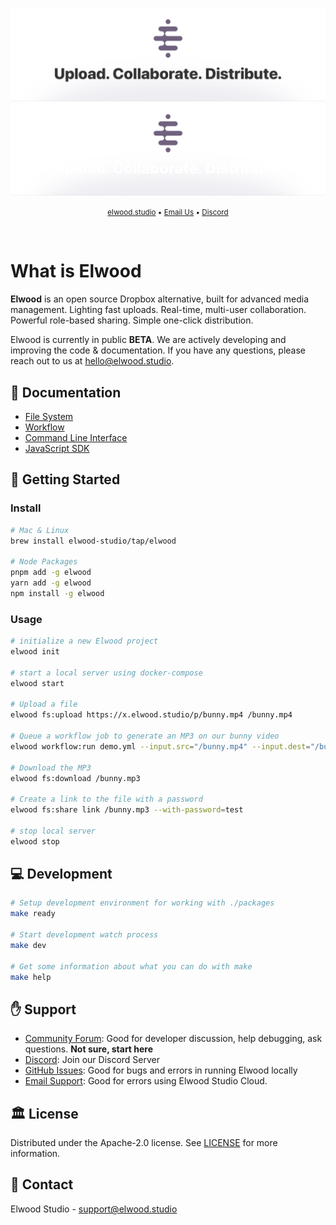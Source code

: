 <p align="center">
<img src="https://raw.githubusercontent.com/elwood-studio/.github/main/profile/gh-banner-light.png#gh-light-mode-only">
<img src="https://raw.githubusercontent.com/elwood-studio/.github/main/profile/gh-banner-dark.png#gh-dark-mode-only">
</p>

<p align="center">
<small>
<a href="https://elwood.studio">elwood.studio</a> &#8226; 
<a href="mailto:mailto:hello@elwood.studio">Email Us</a> &#8226;
<a href="https://discord.gg/ZxWKPeABNG">Discord</a>
</small>
</p>

<p>&nbsp;</p>

# What is Elwood

**Elwood** is an open source Dropbox alternative, built for advanced media management. Lighting fast uploads. Real-time, multi-user collaboration. Powerful role-based sharing. Simple one-click distribution.

<p>Elwood is currently in public <strong>BETA</strong>. We are actively developing and improving the code & documentation. If you have any questions, please reach out to us at <a href="mailto:hello@elwood.studio">hello@elwood.studio</a>.</p>

## 📖 Documentation

- [File System](./docs/fs/readme.md)
- [Workflow](./docs/workflow/readme.md)
- [Command Line Interface](./docs/cli/readme.md)
- [JavaScript SDK](./docs/sdk/js/readme.md)

## 🚀 Getting Started

### Install

```bash
# Mac & Linux
brew install elwood-studio/tap/elwood

# Node Packages
pnpm add -g elwood
yarn add -g elwood
npm install -g elwood
```

### Usage

```bash
# initialize a new Elwood project
elwood init

# start a local server using docker-compose
elwood start

# Upload a file
elwood fs:upload https://x.elwood.studio/p/bunny.mp4 /bunny.mp4

# Queue a workflow job to generate an MP3 on our bunny video
elwood workflow:run demo.yml --input.src="/bunny.mp4" --input.dest="/bunny.mp3" --wait

# Download the MP3
elwood fs:download /bunny.mp3

# Create a link to the file with a password
elwood fs:share link /bunny.mp3 --with-password=test

# stop local server
elwood stop
```

## 💻 Development

```bash
# Setup development environment for working with ./packages
make ready

# Start development watch process
make dev

# Get some information about what you can do with make
make help
```

## :raised_hand: Support

- [Community Forum](https://github.com/orgs/elwood-studio/discussions): Good for developer discussion, help debugging, ask questions. **Not sure, start here**
- [Discord](https://discord.gg/ZxWKPeABNG): Join our Discord Server
- [GitHub Issues](https://github.com/elwood-studio/elwood/issues): Good for bugs and errors in running Elwood locally
- [Email Support](mailto:support@elwood.studio): Good for errors using Elwood Studio Cloud.

## 🏛️ License

Distributed under the Apache-2.0 license. See [LICENSE](LICENSE) for more information.

## 📧 Contact

Elwood Studio - [support@elwood.studio](mailto:support@elwood.studio)
